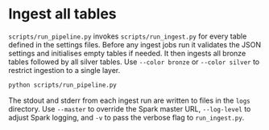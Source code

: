 # Ingest all tables

`scripts/run_pipeline.py` invokes `scripts/run_ingest.py` for every table defined in the settings files. Before any ingest jobs run it validates the JSON settings and initialises empty tables if needed. It then ingests all bronze tables followed by all silver tables. Use `--color bronze` or `--color silver` to restrict ingestion to a single layer.

```bash
python scripts/run_pipeline.py
```

The stdout and stderr from each ingest run are written to files in the `logs` directory. Use `--master` to override the Spark master URL, `--log-level` to adjust Spark logging, and `-v` to pass the verbose flag to `run_ingest.py`.
